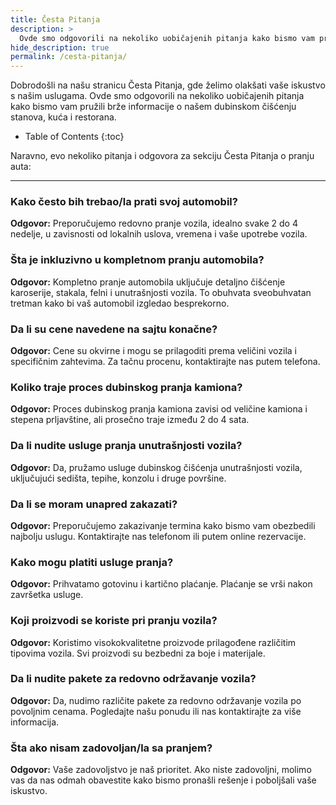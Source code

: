 ```yaml
---
title: Česta Pitanja
description: >
  Ovde smo odgovorili na nekoliko uobičajenih pitanja kako bismo vam pružili brže informacije o našem dubinskom čišćenju stanova, kuća i restorana.
hide_description: true
permalink: /cesta-pitanja/
---
```


Dobrodošli na našu stranicu Česta Pitanja, gde želimo olakšati vaše iskustvo s našim uslugama. Ovde smo odgovorili na nekoliko uobičajenih pitanja kako bismo vam pružili brže informacije o našem dubinskom čišćenju stanova, kuća i restorana.

<script src="https://cdn.lordicon.com/lordicon.js"></script>
<div class="centered">
<lord-icon
    src="https://cdn.lordicon.com/piakqbri.json"
    trigger="loop"
    colors="primary:#25A55F,secondary:#CCCCCC"
    style="width:250px;height:250px">
</lord-icon>
</div>

- Table of Contents
{:toc}

Naravno, evo nekoliko pitanja i odgovora za sekciju Česta Pitanja o pranju auta:

---

### Kako često bih trebao/la prati svoj automobil?
**Odgovor:** Preporučujemo redovno pranje vozila, idealno svake 2 do 4 nedelje, u zavisnosti od lokalnih uslova, vremena i vaše upotrebe vozila.

### Šta je inkluzivno u kompletnom pranju automobila?
**Odgovor:** Kompletno pranje automobila uključuje detaljno čišćenje karoserije, stakala, felni i unutrašnjosti vozila. To obuhvata sveobuhvatan tretman kako bi vaš automobil izgledao besprekorno.

### Da li su cene navedene na sajtu konačne?
**Odgovor:** Cene su okvirne i mogu se prilagoditi prema veličini vozila i specifičnim zahtevima. Za tačnu procenu, kontaktirajte nas putem telefona.

### Koliko traje proces dubinskog pranja kamiona?
**Odgovor:** Proces dubinskog pranja kamiona zavisi od veličine kamiona i stepena prljavštine, ali prosečno traje između 2 do 4 sata.

### Da li nudite usluge pranja unutrašnjosti vozila?
**Odgovor:** Da, pružamo usluge dubinskog čišćenja unutrašnjosti vozila, uključujući sedišta, tepihe, konzolu i druge površine.

### Da li se moram unapred zakazati?
**Odgovor:** Preporučujemo zakazivanje termina kako bismo vam obezbedili najbolju uslugu. Kontaktirajte nas telefonom ili putem online rezervacije.

### Kako mogu platiti usluge pranja?
**Odgovor:** Prihvatamo gotovinu i kartično plaćanje. Plaćanje se vrši nakon završetka usluge.

### Koji proizvodi se koriste pri pranju vozila?
**Odgovor:** Koristimo visokokvalitetne proizvode prilagođene različitim tipovima vozila. Svi proizvodi su bezbedni za boje i materijale.

### Da li nudite pakete za redovno održavanje vozila?
**Odgovor:** Da, nudimo različite pakete za redovno održavanje vozila po povoljnim cenama. Pogledajte našu ponudu ili nas kontaktirajte za više informacija.

### Šta ako nisam zadovoljan/la sa pranjem?
**Odgovor:** Vaše zadovoljstvo je naš prioritet. Ako niste zadovoljni, molimo vas da nas odmah obavestite kako bismo pronašli rešenje i poboljšali vaše iskustvo.


<div class="centered">
<lord-icon
    src="https://cdn.lordicon.com/bitpikpk.json"
    trigger="loop"
    colors="primary:#25A55F,secondary:#CCCCCC"
    style="width:250px;height:250px">
</lord-icon>
</div>
